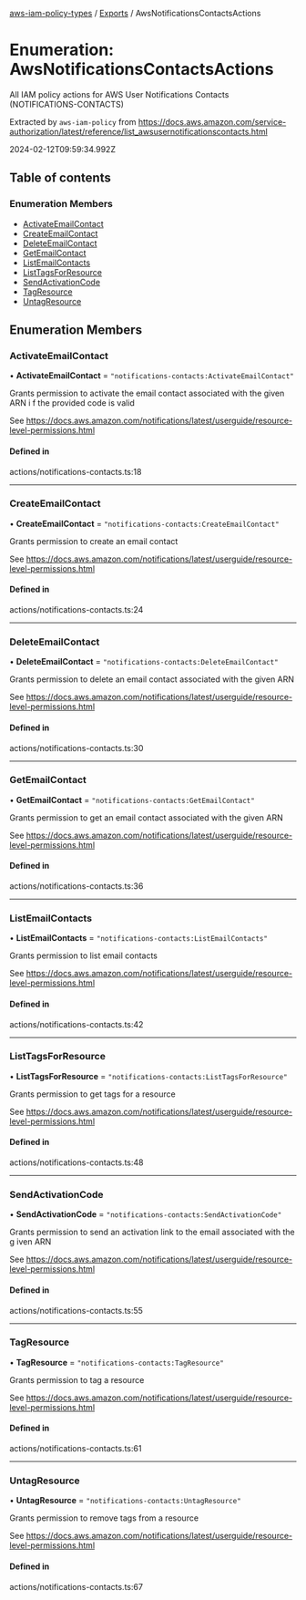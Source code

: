 [aws-iam-policy-types](../README.md) / [Exports](../modules.md) / AwsNotificationsContactsActions

# Enumeration: AwsNotificationsContactsActions

All IAM policy actions for AWS User Notifications Contacts (NOTIFICATIONS-CONTACTS)

Extracted by `aws-iam-policy` from
https://docs.aws.amazon.com/service-authorization/latest/reference/list_awsusernotificationscontacts.html

2024-02-12T09:59:34.992Z

## Table of contents

### Enumeration Members

- [ActivateEmailContact](AwsNotificationsContactsActions.md#activateemailcontact)
- [CreateEmailContact](AwsNotificationsContactsActions.md#createemailcontact)
- [DeleteEmailContact](AwsNotificationsContactsActions.md#deleteemailcontact)
- [GetEmailContact](AwsNotificationsContactsActions.md#getemailcontact)
- [ListEmailContacts](AwsNotificationsContactsActions.md#listemailcontacts)
- [ListTagsForResource](AwsNotificationsContactsActions.md#listtagsforresource)
- [SendActivationCode](AwsNotificationsContactsActions.md#sendactivationcode)
- [TagResource](AwsNotificationsContactsActions.md#tagresource)
- [UntagResource](AwsNotificationsContactsActions.md#untagresource)

## Enumeration Members

### ActivateEmailContact

• **ActivateEmailContact** = ``"notifications-contacts:ActivateEmailContact"``

Grants permission to activate the email contact associated with the given ARN i
f the provided code is valid

See https://docs.aws.amazon.com/notifications/latest/userguide/resource-level-permissions.html

#### Defined in

actions/notifications-contacts.ts:18

___

### CreateEmailContact

• **CreateEmailContact** = ``"notifications-contacts:CreateEmailContact"``

Grants permission to create an email contact

See https://docs.aws.amazon.com/notifications/latest/userguide/resource-level-permissions.html

#### Defined in

actions/notifications-contacts.ts:24

___

### DeleteEmailContact

• **DeleteEmailContact** = ``"notifications-contacts:DeleteEmailContact"``

Grants permission to delete an email contact associated with the given ARN

See https://docs.aws.amazon.com/notifications/latest/userguide/resource-level-permissions.html

#### Defined in

actions/notifications-contacts.ts:30

___

### GetEmailContact

• **GetEmailContact** = ``"notifications-contacts:GetEmailContact"``

Grants permission to get an email contact associated with the given ARN

See https://docs.aws.amazon.com/notifications/latest/userguide/resource-level-permissions.html

#### Defined in

actions/notifications-contacts.ts:36

___

### ListEmailContacts

• **ListEmailContacts** = ``"notifications-contacts:ListEmailContacts"``

Grants permission to list email contacts

See https://docs.aws.amazon.com/notifications/latest/userguide/resource-level-permissions.html

#### Defined in

actions/notifications-contacts.ts:42

___

### ListTagsForResource

• **ListTagsForResource** = ``"notifications-contacts:ListTagsForResource"``

Grants permission to get tags for a resource

See https://docs.aws.amazon.com/notifications/latest/userguide/resource-level-permissions.html

#### Defined in

actions/notifications-contacts.ts:48

___

### SendActivationCode

• **SendActivationCode** = ``"notifications-contacts:SendActivationCode"``

Grants permission to send an activation link to the email associated with the g
iven ARN

See https://docs.aws.amazon.com/notifications/latest/userguide/resource-level-permissions.html

#### Defined in

actions/notifications-contacts.ts:55

___

### TagResource

• **TagResource** = ``"notifications-contacts:TagResource"``

Grants permission to tag a resource

See https://docs.aws.amazon.com/notifications/latest/userguide/resource-level-permissions.html

#### Defined in

actions/notifications-contacts.ts:61

___

### UntagResource

• **UntagResource** = ``"notifications-contacts:UntagResource"``

Grants permission to remove tags from a resource

See https://docs.aws.amazon.com/notifications/latest/userguide/resource-level-permissions.html

#### Defined in

actions/notifications-contacts.ts:67
